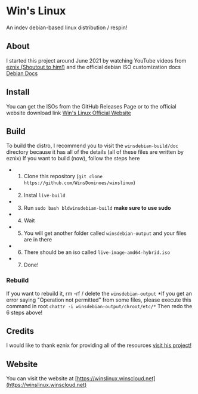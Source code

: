# Win's Linux
An indev debian-based linux distribution / respin!
## About
I started this project around June 2021 by watching YouTube videos from [eznix (Shoutout to him!)](https://www.youtube.com/channel/UCQrSHD-tv9nkssrD4nNGcMw)
and the official debian ISO customization docs [Debian Docs](https://live-team.pages.debian.net/live-manual/)
## Install
You can get the ISOs from the GitHub Releases Page or to the official website download link [Win's Linux Official Website](http://winslinux.winscloud.net)
## Build
To build the distro, I recommend you to visit the `winsdebian-build/doc` directory because it has all of the details (all of these files are written by eznix)
If you want to build (now), follow the steps here
- 1. Clone this repository (`git clone https://github.com/WinsDominoes/winslinux`)
- 2. Instal `live-build`
- 3. Run `sudo bash bldwinsdebian-build` **make sure to use sudo**
- 4. Wait
- 5. You will get another folder called `winsdebian-output` and your files are in there
- 6. There should be an iso called `live-image-amd64-hybrid.iso`
- 7. Done!
### Rebuild
If you want to rebuild it, rm -rf / delete the `winsdebian-output`
*If you get an error saying "Operation not permitted" from some files, please execute this command in root `chattr -i winsdebian-output/chroot/etc/*`
Then redo the 6 steps above!

## Credits
I would like to thank eznix for providing all of the resources [visit his project!](https://sourceforge.net/projects/eznixos/)

## Website
You can visit the website at [https://winslinux.winscloud,net](https://winslinux.winscloud.net)
